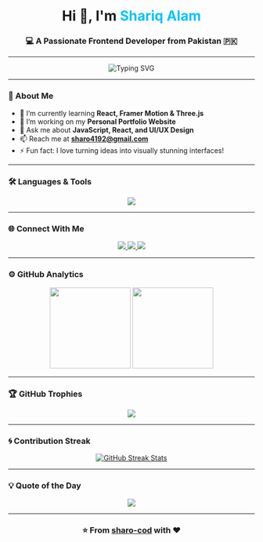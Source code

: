 <!-- Profile Header -->
<h1 align="center">
  Hi 👋, I'm <span style="color:#00C4FF;">Shariq Alam</span>
</h1>
<h3 align="center">💻 A Passionate Frontend Developer from Pakistan 🇵🇰</h3>

---

<!-- Typing Animation -->
<p align="center">
  <img src="https://readme-typing-svg.herokuapp.com?font=Fira+Code&size=22&pause=1000&color=00C4FF&center=true&vCenter=true&width=500&lines=Frontend+Developer;React+%7C+Framer+Motion+%7C+Three.js;Creating+Beautiful+and+Interactive+UIs;Turning+Ideas+into+Code+💡" alt="Typing SVG" />
</p>

---

### 🚀 About Me

- 🌱 I’m currently learning **React, Framer Motion & Three.js**  
- 💼 I’m working on my **Personal Portfolio Website**  
- 💬 Ask me about **JavaScript, React, and UI/UX Design**  
- 📫 Reach me at **sharo4192@gmail.com**  
- ⚡ Fun fact: I love turning ideas into visually stunning interfaces!  

---

### 🛠️ Languages & Tools
<p align="center">
  <img src="https://skillicons.dev/icons?i=html,css,js,react,vite,tailwind,git,github,vscode" />
</p>

---

### 🌐 Connect With Me
<p align="center">
  <a href="https://www.linkedin.com/in/sharo/shariq-alam" target="_blank">
    <img src="https://img.shields.io/badge/LinkedIn-0077B5?style=for-the-badge&logo=linkedin&logoColor=white"/>
  </a>
  <a href="mailto:sharo4192@gmail.com">
    <img src="https://img.shields.io/badge/Email-D14836?style=for-the-badge&logo=gmail&logoColor=white"/>
  </a>
  <a href="https://github.com/sharo-cod" target="_blank">
    <img src="https://img.shields.io/badge/GitHub-100000?style=for-the-badge&logo=github&logoColor=white"/>
  </a>
</p>

---

### ⚙️ GitHub Analytics
<p align="center">
  <img src="https://github-readme-stats.vercel.app/api?username=sharo-cod&show_icons=true&theme=tokyonight&hide_border=true" height="165" />
  <img src="https://github-readme-stats.vercel.app/api/top-langs/?username=sharo-cod&layout=compact&theme=tokyonight&hide_border=true" height="165" />
</p>

---

### 🏆 GitHub Trophies
<p align="center">
  <img src="https://github-profile-trophy.vercel.app/?username=sharo-cod&theme=dracula&no-frame=true&margin-w=15" />
</p>

---

### 🌀 Contribution Streak
<p align="center">
  <a href="https://streak-stats.demolab.com?user=sharo-cod&theme=tokyonight">
    <img src="https://streak-stats.demolab.com?user=sharo-cod&theme=tokyonight&hide_border=true&v=1" alt="GitHub Streak Stats" />
  </a>
</p>


---

### 💡 Quote of the Day
<p align="center">
  <img src="https://quotes-github-readme.vercel.app/api?type=horizontal&theme=radical" />
</p>

---

<h3 align="center">⭐️ From <a href="https://github.com/sharo-cod">sharo-cod</a> with ❤️</h3>
